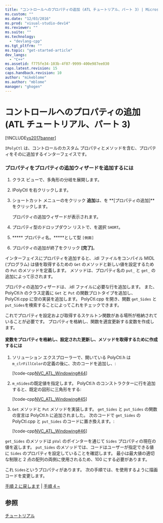 ```yaml
---
title: "コントロールへのプロパティの追加 (ATL チュートリアル、パート 3) | Microsoft Docs"
ms.custom: ""
ms.date: "12/03/2016"
ms.prod: "visual-studio-dev14"
ms.reviewer: ""
ms.suite: ""
ms.technology: 
  - "devlang-cpp"
ms.tgt_pltfrm: ""
ms.topic: "get-started-article"
dev_langs: 
  - "C++"
ms.assetid: f775fe34-103b-4f07-9999-400e987ee030
caps.latest.revision: 15
caps.handback.revision: 10
author: "mikeblome"
ms.author: "mblome"
manager: "ghogen"
---
```

# コントロールへのプロパティの追加 (ATL チュートリアル、パート 3)
[!INCLUDE[vs2017banner](../assembler/inline/includes/vs2017banner.md)]

`IPolyCtl` は、コントロールのカスタム プロパティとメソッドを含む、プロパティをそのに追加するインターフェイスです。  
  
### プロパティをプロパティの追加ウィザードを追加するには  
  
1.  クラス ビューで、多角形の分岐を展開します。  
  
2.  IPolyCtl を右クリックします。  
  
3.  ショートカット メニューのをクリック **追加**は、を **\[プロパティの追加\]**をクリックします。  
  
     プロパティの追加ウィザードが表示されます。  
  
4.  プロパティ型のドロップダウン リストで、を選択 `SHORT`。  
  
5.  **\*\*\* プロパティ名。\*\*\***として型 `[側面]`  
  
6.  プロパティの追加が終了をクリック **\[完了\]**。  
  
 インターフェイスにプロパティを追加すると、.idl ファイルをコンパイル MIDL \(プログラム\) は値を取得するための `Get` のメソッドと新しい値を設定するための `Put` のメソッドを定義します。  メソッドは、プロパティ名の `put_` と `get_` の追加によって示されます。  
  
 プロパティの追加ウィザードは、.idl ファイルに必要な行を追加します。  また、PolyCtl.h のクラス定義に `Get` と `Put` の関数プロトタイプを追加し、PolyCtl.cpp に空の実装を追加します。  PolyCtl.cpp を開き、関数 `get_Sides` と `put_Sides`を検索することによってこれをチェックできます。  
  
 これでプロパティを設定および取得するスケルトン関数がある場所が格納されていることが必要です。  プロパティを格納し、関数を適宜更新する変数を作成します。  
  
#### 変数をプロパティを格納し、設定された更新し、メソッドを取得するために作成するには  
  
1.  ソリューション エクスプローラーで、開いている PolyCtl.h は `m_clrFillColor`の定義の後に、次のコードを追加し、:  
  
     [!code-cpp[NVC_ATL_Windowing#44](../atl/codesnippet/CPP/adding-a-property-to-the-control-atl-tutorial-part-3_1.h)]  
  
2.  `m_nSides`の既定値を指定します。  PolyCtl.h のコンストラクターに行を追加すると、既定の図形に三角形をする:  
  
     [!code-cpp[NVC_ATL_Windowing#45](../atl/codesnippet/CPP/adding-a-property-to-the-control-atl-tutorial-part-3_2.h)]  
  
3.  `Get` メソッドと `Put` メソッドを実装します。  `get_Sides` と `put_Sides` の関数の宣言は PolyCtl.h に追加されました。  次のコードで `get_Sides` の PolyCtl.cpp と `put_Sides` のコードに置き換えます。:  
  
     [!code-cpp[NVC_ATL_Windowing#46](../atl/codesnippet/CPP/adding-a-property-to-the-control-atl-tutorial-part-3_3.cpp)]  
  
 `get_Sides` のメソッドは `pVal` のポインターを通じて `Sides` プロパティの現在の値を返します。  `put_Sides` のメソッドでは、コードはユーザーが指定できる値に `Sides` のプロパティを設定していることを確認します。  最小は最大値の適切な制限と 2 点の配列の両側に使用されるため、100 にする必要があります。  
  
 これ `Sides`というプロパティがあります。  次の手順では、を使用するように描画コードを変更します。  
  
 [手順 2 に戻します](../atl/adding-a-control-atl-tutorial-part-2.md) &#124; [手順 4 ~](../atl/changing-the-drawing-code-atl-tutorial-part-4.md)  
  
## 参照  
 [チュートリアル](../Topic/Active%20Template%20Library%20\(ATL\)%20Tutorial.md)